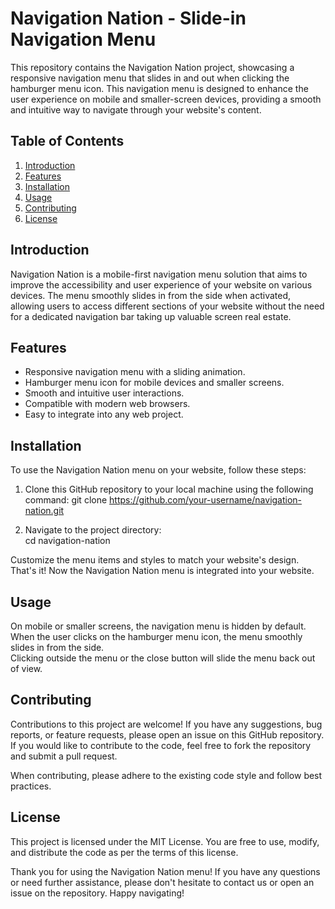 # Navigation Nation - Slide-in Navigation Menu

This repository contains the Navigation Nation project, showcasing a responsive navigation menu that slides in and out when clicking the hamburger menu icon. This navigation menu is designed to enhance the user experience on mobile and smaller-screen devices, providing a smooth and intuitive way to navigate through your website's content.

## Table of Contents

1. [Introduction](#introduction)
2. [Features](#features)
3. [Installation](#installation)
4. [Usage](#usage)
5. [Contributing](#contributing)
6. [License](#license)

## Introduction

Navigation Nation is a mobile-first navigation menu solution that aims to improve the accessibility and user experience of your website on various devices. The menu smoothly slides in from the side when activated, allowing users to access different sections of your website without the need for a dedicated navigation bar taking up valuable screen real estate.

## Features

- Responsive navigation menu with a sliding animation.
- Hamburger menu icon for mobile devices and smaller screens.
- Smooth and intuitive user interactions.
- Compatible with modern web browsers.
- Easy to integrate into any web project.

## Installation

To use the Navigation Nation menu on your website, follow these steps:

1. Clone this GitHub repository to your local machine using the following command:
git clone https://github.com/your-username/navigation-nation.git

2. Navigate to the project directory: <br>
cd navigation-nation

Customize the menu items and styles to match your website's design. <br>
That's it! Now the Navigation Nation menu is integrated into your website.<br>

## Usage
On mobile or smaller screens, the navigation menu is hidden by default. <br>
When the user clicks on the hamburger menu icon, the menu smoothly slides in from the side. <br>
Clicking outside the menu or the close button will slide the menu back out of view. <br>

## Contributing
Contributions to this project are welcome! If you have any suggestions, bug reports, or feature requests, please open an issue on this GitHub repository. If you would like to contribute to the code, feel free to fork the repository and submit a pull request.

When contributing, please adhere to the existing code style and follow best practices.

## License
This project is licensed under the MIT License. You are free to use, modify, and distribute the code as per the terms of this license.

Thank you for using the Navigation Nation menu! If you have any questions or need further assistance, please don't hesitate to contact us or open an issue on the repository. Happy navigating!
